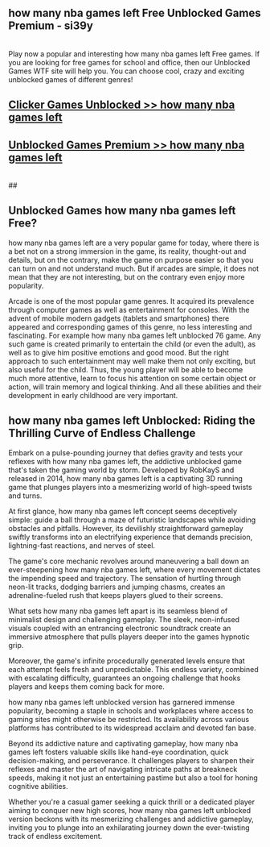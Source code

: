 ## how many nba games left Free Unblocked Games Premium - si39y <br>
<br>
Play now a popular and interesting how many nba games left Free games. If you are looking for free games for school and office, then our Unblocked Games WTF site will help you. You can choose cool, crazy and exciting unblocked games of different genres!


##  [Clicker Games Unblocked >> how many nba games left](http://freeplayer.one?title=how_many_nba_games_left&ref=04)

##  [Unblocked Games Premium >> how many nba games left](http://freeplayer.one?title=how_many_nba_games_left&ref=04)
  <br>
  ##



## Unblocked Games how many nba games left Free?

how many nba games left are a very popular game for today, where there is a bet not on a strong immersion in the game, its reality, thought-out and details, but on the contrary, make the game on purpose easier so that you can turn on and not understand much. But if arcades are simple, it does not mean that they are not interesting, but on the contrary even enjoy more popularity.

Arcade is one of the most popular game genres. It acquired its prevalence through computer games as well as entertainment for consoles. With the advent of mobile modern gadgets (tablets and smartphones) there appeared and corresponding games of this genre, no less interesting and fascinating. For example how many nba games left unblocked 76 game. Any such game is created primarily to entertain the child (or even the adult), as well as to give him positive emotions and good mood. But the right approach to such entertainment may well make them not only exciting, but also useful for the child. Thus, the young player will be able to become much more attentive, learn to focus his attention on some certain object or action, will train memory and logical thinking. And all these abilities and their development in early childhood are very important.

##  how many nba games left Unblocked: Riding the Thrilling Curve of Endless Challenge

Embark on a pulse-pounding journey that defies gravity and tests your reflexes with how many nba games left, the addictive unblocked game that's taken the gaming world by storm. Developed by RobKayS and released in 2014, how many nba games left is a captivating 3D running game that plunges players into a mesmerizing world of high-speed twists and turns.

At first glance, how many nba games left concept seems deceptively simple: guide a ball through a maze of futuristic landscapes while avoiding obstacles and pitfalls. However, its devilishly straightforward gameplay swiftly transforms into an electrifying experience that demands precision, lightning-fast reactions, and nerves of steel.

The game's core mechanic revolves around maneuvering a ball down an ever-steepening how many nba games left, where every movement dictates the impending speed and trajectory. The sensation of hurtling through neon-lit tracks, dodging barriers and jumping chasms, creates an adrenaline-fueled rush that keeps players glued to their screens.

What sets how many nba games left apart is its seamless blend of minimalist design and challenging gameplay. The sleek, neon-infused visuals coupled with an entrancing electronic soundtrack create an immersive atmosphere that pulls players deeper into the games hypnotic grip.

Moreover, the game's infinite procedurally generated levels ensure that each attempt feels fresh and unpredictable. This endless variety, combined with escalating difficulty, guarantees an ongoing challenge that hooks players and keeps them coming back for more.

how many nba games left unblocked version has garnered immense popularity, becoming a staple in schools and workplaces where access to gaming sites might otherwise be restricted. Its availability across various platforms has contributed to its widespread acclaim and devoted fan base.

Beyond its addictive nature and captivating gameplay, how many nba games left fosters valuable skills like hand-eye coordination, quick decision-making, and perseverance. It challenges players to sharpen their reflexes and master the art of navigating intricate paths at breakneck speeds, making it not just an entertaining pastime but also a tool for honing cognitive abilities.

Whether you're a casual gamer seeking a quick thrill or a dedicated player aiming to conquer new high scores, how many nba games left unblocked version beckons with its mesmerizing challenges and addictive gameplay, inviting you to plunge into an exhilarating journey down the ever-twisting track of endless excitement.